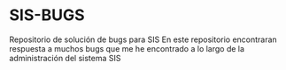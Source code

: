 # SIS-BUGS
Repositorio de solución de bugs para SIS
En este repositorio encontraran respuesta a muchos bugs que me he encontrado a lo largo de la administración del sistema SIS
